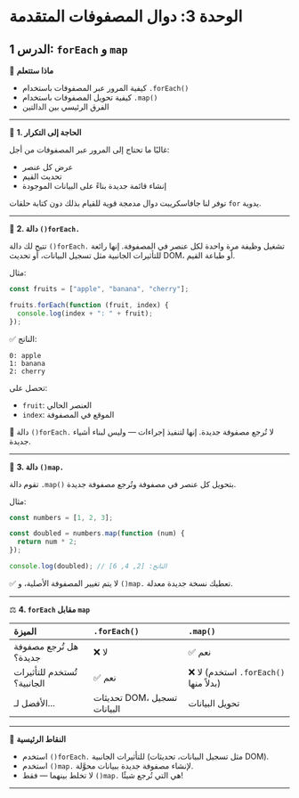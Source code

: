 # الوحدة 3: دوال المصفوفات المتقدمة

## الدرس 1: `forEach` و `map`


🧠 **ماذا ستتعلم**
*	كيفية المرور عبر المصفوفات باستخدام `.forEach()`
*	كيفية تحويل المصفوفات باستخدام `.map()`
*	الفرق الرئيسي بين الدالتين

---

🔁 **1. الحاجة إلى التكرار**

غالبًا ما تحتاج إلى المرور عبر المصفوفات من أجل:
*	عرض كل عنصر
*	تحديث القيم
*	إنشاء قائمة جديدة بناءً على البيانات الموجودة

توفر لنا جافاسكريبت دوال مدمجة قوية للقيام بذلك دون كتابة حلقات `for` يدوية.

---

🔹 **2. دالة `()forEach.`**

تتيح لك دالة `()forEach.` تشغيل وظيفة مرة واحدة لكل عنصر في المصفوفة.
إنها رائعة للتأثيرات الجانبية مثل تسجيل البيانات، أو تحديث DOM، أو طباعة القيم.

مثال:
```javascript
const fruits = ["apple", "banana", "cherry"];

fruits.forEach(function (fruit, index) {
  console.log(index + ": " + fruit);
});
```

✅ الناتج:
```
0: apple
1: banana
2: cherry
```

تحصل على:
*	`fruit`: العنصر الحالي
*	`index`: الموقع في المصفوفة

🧠 دالة `()forEach.` لا تُرجع مصفوفة جديدة. إنها لتنفيذ إجراءات — وليس لبناء أشياء جديدة.

---

🔷 **3. دالة `()map.`**

تقوم دالة `.map()` بتحويل كل عنصر في مصفوفة وتُرجع مصفوفة جديدة.

مثال:
```javascript
const numbers = [1, 2, 3];

const doubled = numbers.map(function (num) {
  return num * 2;
});

console.log(doubled); // الناتج: [2, 4, 6]
```

✅ لا يتم تغيير المصفوفة الأصلية، و `()map.` تعطيك نسخة جديدة معدلة.

---

⚖️ **4. `forEach` مقابل `map`**

| الميزة                | `.forEach()`                      | `.map()`                                 |
| :-------------------- | :-------------------------------- | :--------------------------------------- |
| هل تُرجع مصفوفة جديدة؟ | ❌ لا                             | ✅ نعم                                  |
| تُستخدم للتأثيرات الجانبية؟ | ✅ نعم                            | ❌ لا (استخدم `.forEach()` بدلاً منها) |
| الأفضل لـ...           | تحديثات DOM، تسجيل البيانات     | تحويل البيانات                          |


---

🧠 **النقاط الرئيسية**
*	استخدم `()forEach.` للتأثيرات الجانبية (مثل تسجيل البيانات، تحديثات DOM).
*	استخدم `()map.` لإنشاء مصفوفة جديدة ببيانات محوَّلة.
*	لا تخلط بينهما — فقط `()map.` هي التي تُرجع شيئًا!

---

